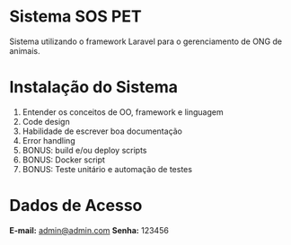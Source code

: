 # Sistema SOS PET

Sistema utilizando o framework Laravel para o gerenciamento de ONG de animais.

# Instalação do Sistema

1. Entender os conceitos de OO, framework e linguagem
2. Code design
3. Habilidade de escrever boa documentação
4. Error handling
5. BONUS: build e/ou deploy scripts
6. BONUS: Docker script
7. BONUS: Teste unitário e automação de testes

# Dados de Acesso
**E-mail:** admin@admin.com
**Senha:** 123456
